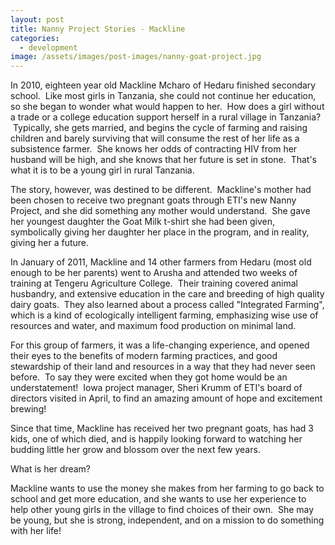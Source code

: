 ```yaml
---
layout: post
title: Nanny Project Stories - Mackline
categories:
  - development
image: /assets/images/post-images/nanny-goat-project.jpg
---
```


In 2010, eighteen year old Mackline Mcharo of Hedaru finished secondary school.  Like most girls in Tanzania, she could not continue her education, so she began to wonder what would happen to her.  How does a girl without a trade or a college education support herself in a rural village in Tanzania?  Typically, she gets married, and begins the cycle of farming and raising children and barely surviving that will consume the rest of her life as a subsistence farmer.  She knows her odds of contracting HIV from her husband will be high, and she knows that her future is set in stone.  That's what it is to be a young girl in rural Tanzania.

The story, however, was destined to be different.  Mackline's mother had been chosen to receive two pregnant goats through ETI's new Nanny Project, and she did something any mother would understand.  She gave her youngest daughter the Goat Milk t-shirt she had been given, symbolically giving her daughter her place in the program, and in reality, giving her a future.

In January of 2011, Mackline and 14 other farmers from Hedaru (most old enough to be her parents) went to Arusha and attended two weeks of training at Tengeru Agriculture College.  Their training covered animal husbandry, and extensive education in the care and breeding of high quality dairy goats.  They also learned about a process called "Integrated Farming", which is a kind of ecologically intelligent farming, emphasizing wise use of resources and water, and maximum food production on minimal land.

For this group of farmers, it was a life-changing experience, and opened their eyes to the benefits of modern farming practices, and good stewardship of their land and resources in a way that they had never seen before.  To say they were excited when they got home would be an understatement!  Iowa project manager, Sheri Krumm of ETI's board of directors visited in April, to find an amazing amount of hope and excitement brewing!

Since that time, Mackline has received her two pregnant goats, has had 3 kids, one of which died, and is happily looking forward to watching her budding little her grow and blossom over the next few years.

What is her dream?

Mackline wants to use the money she makes from her farming to go back to school and get more education, and she wants to use her experience to help other young girls in the village to find choices of their own.  She may be young, but she is strong, independent, and on a mission to do something with her life!